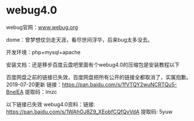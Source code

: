 # webug4.0

webug官网：www.webug.org

dome：曾梦想仗剑走天涯，看尽世间浮华，后来bug太多没去。

开发环境：php+mysql+apache

安装文档：还是移步百度云盘吧里面有个webug4.0的压缩包是安装教程以下


百度网盘之前的链接已失效，百度网盘把所有公开的链接全都取消了，实属抱歉。
2019-07-20更新
链接：https://pan.baidu.com/s/1fVTQY2wuNCRTQu5-BnelEA 
提取码：lmzc 


以下链接已失效
webug4.0资料：链接: https://pan.baidu.com/s/1WAhOJ8Z9_XEobfCQfQvVdA 提取码: 5yuw 


